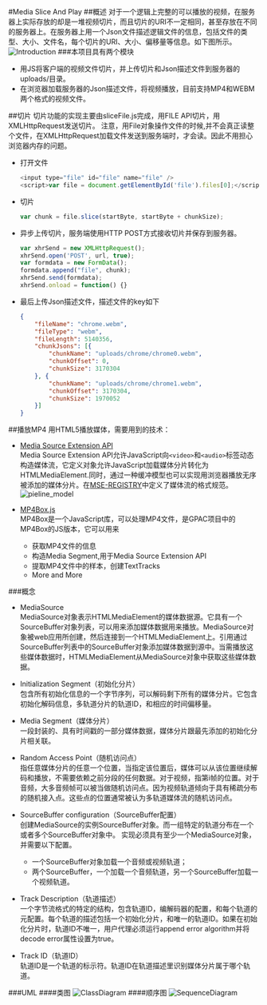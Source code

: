 #Media Slice And Play
##概述
对于一个逻辑上完整的可以播放的视频，在服务器上实际存放的却是一堆视频切片，而且切片的URI不一定相同，甚至存放在不同的服务器上。在服务器上用一个Json文件描述逻辑文件的信息，包括文件的类型、大小、文件名，每个切片的URI、大小、偏移量等信息。如下图所示。
![Introduction](https://github.com/hanzeil/media_slice_and_play/raw/master/image/introduction.png?raw=true)
###本项目具有两个模块

* 用JS将客户端的视频文件切片，并上传切片和Json描述文件到服务器的uploads/目录。
* 在浏览器加载服务器的Json描述文件，将视频播放，目前支持MP4和WEBM两个格式的视频文件。

##切片
切片功能的实现主要由sliceFile.js完成，用FILE API切片，用XMLHttpRequest发送切片。
注意，用File对象操作文件的时候,并不会真正读整个文件，在XMLHttpRequest加载文件发送到服务端时，才会读。因此不用担心浏览器内存的问题。

*   打开文件

	```javascript
	<input type="file" id="file" name="file" />
	<script>var file = document.getElementById('file').files[0];</script>
    ```

*   切片
	```javascript
	var chunk = file.slice(startByte, startByte + chunkSize);
	```

*	异步上传切片，服务端使用HTTP POST方式接收切片并保存到服务器。
	```javascript
	var xhrSend = new XMLHttpRequest();
	xhrSend.open('POST', url, true);
	var formdata = new FormData();
	formdata.append("file", chunk);
	xhrSend.send(formdata);
	xhrSend.onload = function() {}
	```

*	最后上传Json描述文件，描述文件的key如下
	```json
	{
		"fileName": "chrome.webm",
		"fileType": "webm",
		"fileLength": 5140356,
		"chunkJsons": [{
			"chunkName": "uploads/chrome/chrome0.webm",
			"chunkOffset": 0,
			"chunkSize": 3170304
		}, {
			"chunkName": "uploads/chrome/chrome1.webm",
			"chunkOffset": 3170304,
			"chunkSize": 1970052
		}]
	}
	```

##播放MP4
用HTML5播放媒体，需要用到的技术：

*	[Media Source Extension API](http://www.w3.org/TR/media-source/)  
	Media Source Extension API允许JavaScript向`<video>`和`<audio>`标签动态构造媒体流，它定义对象允许JavaScript加载媒体分片转化为HTMLMediaElement.同时，通过一种缓冲模型也可以实现用浏览器播放无序被添加的媒体分片。在[MSE-REGISTRY](http://www.w3.org/TR/media-source/byte-stream-format-registry.html)中定义了媒体流的格式规范。
	![pieline_model](http://www.w3.org/TR/media-source/pipeline_model.png)

*	[MP4Box.js](https://github.com/gpac/mp4box.js/)  
	MP4Box是一个JavaScript库，可以处理MP4文件，是GPAC项目中的MP4Box的JS版本，它可以用来
	*	获取MP4文件的信息
	*	构造Media Segment,用于Media Source Extension API
	*	提取MP4文件中的样本，创建TextTracks
	*	More and More

###概念

*	MediaSource  
	MediaSource对象表示HTMLMediaElement的媒体数据源。它具有一个SourceBuffer对象列表，可以用来添加媒体数据用来播放。MediaSource对象被web应用所创建，然后连接到一个HTMLMediaElement上。引用通过SourceBuffer列表中的SourceBuffer对象添加媒体数据到源中。当需播放这些媒体数据时，HTMLMediaElement从MediaSource对象中获取这些媒体数据。

*	Initialization Segment（初始化分片）   
	包含所有初始化信息的一个字节序列，可以解码剩下所有的媒体分片。它包含初始化解码信息，多轨道分片的轨道ID，和相应的时间偏移量。

*	Media Segment（媒体分片）  
	一段封装的、具有时间戳的一部分媒体数据，媒体分片跟最先添加的初始化分片相关联。

*	Random Access Point（随机访问点）  
	指任意媒体分片的任意一个位置，当指定该位置后，媒体可以从该位置继续解码和播放，不需要依赖之前分段的任何数据。对于视频，指第i帧的位置。对于音频，大多音频帧可以被当做随机访问点。因为视频轨道倾向于具有稀疏分布的随机接入点。这些点的位置通常被认为多轨道媒体流的随机访问点。

*	SourceBuffer configuration（SourceBuffer配置）  
	创建MediaSource的实例SourceBuffer对象。而一组特定的轨道分布在一个或者多个SourceBuffer对象中。
	实现必须具有至少一个MediaSource对象，并需要以下配置。
	*	一个SourceBuffer对象加载一个音频或视频轨道；
	*	两个SourceBuffer，一个加载一个音频轨道，另一个SourceBuffer加载一个视频轨道。

*	Track Description（轨道描述）  
	一个字节流格式的特定的结构，包含轨道ID，编解码器的配置，和每个轨道的元配置。每个轨道的描述包括一个初始化分片，和唯一的轨道ID。如果在初始化分片时，轨道ID不唯一，用户代理必须运行append error algorithm并将decode error属性设置为true。

*	Track ID（轨道ID）  
	轨道ID是一个轨道的标示符。轨道ID在轨道描述里识别媒体分片属于哪个轨道。


###UML
####类图
![ClassDiagram](https://github.com/hanzeil/media_slice_and_play/raw/master/image/class%20diagram.png?raw=true)
####顺序图
![SequenceDiagram](https://github.com/hanzeil/media_slice_and_play/raw/master/image/sequence%20diagram.png)







